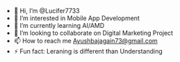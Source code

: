 - 👋 Hi, I’m @Lucifer7733
- 👀 I’m interested in Mobile App Development
- 🌱 I’m currently learning AI/AMD
- 💞️ I’m looking to collaborate on Digital Marketing Project
- 📫 How to reach me Ayushbajagain73@gmail.com
- ⚡ Fun fact: Leraning is different than Understanding

<!---
Lucifer7733/Lucifer7733 is a ✨ special ✨ repository because its `README.md` (this file) appears on your GitHub profile.
You can click the Preview link to take a look at your changes.
--->
